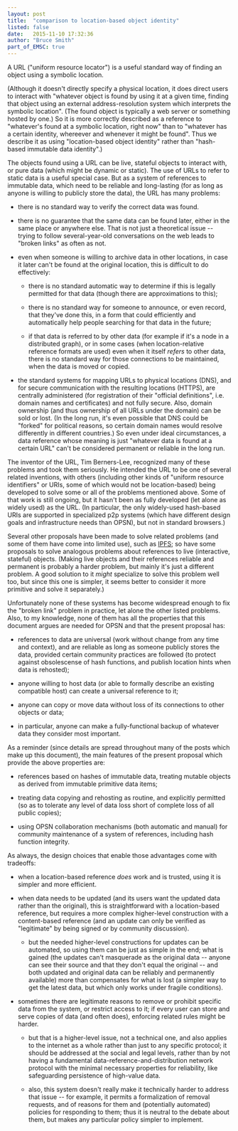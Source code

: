 ```yaml
---
layout: post
title:  "comparison to location-based object identity"
listed: false
date:   2015-11-10 17:32:36
author: "Bruce Smith"
part_of_EMSC: true
---
```



A URL ("uniform resource locator") is a useful standard way of finding an object using a symbolic location.

(Although it doesn't directly specify a physical location,
it does direct users to interact with "whatever object is found by using it at a given time,
finding that object using an external address-resolution system which interprets the symbolic location".
(The found object is typically a web server or something hosted by one.)
So it is more correctly described as a reference to "whatever's found at a symbolic location, right now"
than to "whatever has a certain identity, whereever and whenever it might be found".
Thus we describe it as using "location-based object identity"
rather than "hash-based immutable data identity".)

The objects found using a URL can be live, stateful objects to interact with,
or pure data (which might be dynamic or static).
The use of URLs to refer to static data is a useful special case.
But as a system of references to immutable data, which need to be reliable and long-lasting
(for as long as anyone is willing to publicly store the data),
the URL has many problems:

* there is no standard way to verify the correct data was found.

* there is no guarantee that the same data can be found later, either in the same place or anywhere else.
That is not just a theoretical issue -- trying to follow several-year-old conversations on the web leads
to "broken links" as often as not.

* even when someone is willing to archive data in other locations,
in case it later can't be found at the original location,
this is difficult to do effectively:

  * there is no standard automatic way to determine if this is legally permitted for that data
  (though there are approximations to this);

  * there is no standard way for someone to announce, or even record, that they've done this,
  in a form that could efficiently and automatically help people searching for that data in the future;

  * if that data is referred to by other data (for example if it's a node in a distributed graph),
  or in some cases (when location-relative reference formats are used) even when it itself *refers* to other data,
  there is no standard way for those connections
  to be maintained, when the data is moved or copied.

* the standard systems for mapping URLs to physical locations (DNS),
and for secure communication with the resulting locations (HTTPS), are centrally administered
(for registration of their "official definitions", i.e. domain names and certificates)
and not fully secure.
Also, domain ownership (and thus ownership of all URLs under the domain) can be sold or lost.
(In the long run, it's even possible that DNS could be "forked" for political reasons,
so certain domain names would resolve differently in different countries.)
So even under ideal circumstances,
a data reference whose meaning is just "whatever data is found at a certain URL"
can't be considered permanent or reliable in the long run.

The inventor of the URL, Tim Berners-Lee, recognized many of these problems and took them seriously.
He intended the URL to be one of several related inventions,
with others (including other kinds of "uniform resource identifiers" or URIs, some of which would not be location-based)
being developed to solve some or all of the problems mentioned above.
Some of that work is still ongoing, but it hasn't been as fully developed (let alone as widely used) as the URL.
(In particular, the only widely-used hash-based URIs are supported in specialized p2p systems
(which have different design goals and infrastructure needs than OPSN), but not in standard browsers.)

Several other proposals have been made
to solve related problems (and some of them have come into limited use),
such as [IPFS](http://ipfs.io/);
so have some proposals to solve analogous
problems about references to live (interactive, stateful) objects.
(Making live objects and their references reliable and permanent is probably a harder problem,
but mainly it's just a different problem.
A good solution to it *might* specialize to solve this problem well too,
but since this one is simpler, it seems better to consider it more primitive and solve it separately.)

Unfortunately none of these systems has become widespread enough to fix the "broken link" problem in practice,
let alone the other listed problems.
Also, to my knowledge, none of them has all the properties that this document argues
are needed for OPSN and that the present proposal has:

* references to data are universal (work without change from any time and context),
and are reliable as long as someone publicly stores the data,
provided certain community practices are followed
(to protect against obsolescense of hash functions,
and publish location hints when data is rehosted);

* anyone willing to host data (or able to formally describe an existing compatible host)
can create a universal reference to it;

* anyone can copy or move data without loss of its connections to other objects or data;

* in particular, anyone can make a fully-functional backup of whatever data they consider most important.

As a reminder (since details are spread throughout many of the posts which make up this document),
the main features of the present proposal which provide the above properties are:

* references based on hashes of immutable data,
treating mutable objects as derived from immutable primitive data items;

* treating data copying and rehosting as routine, and explicitly permitted
(so as to tolerate any level of data loss short of complete loss of all public copies);

* using OPSN collaboration mechanisms (both automatic and manual)
for community maintenance of a system of references, including hash function integrity.

As always, the design choices that enable those advantages come with tradeoffs:

* when a location-based reference *does* work and is trusted, using it is simpler and more efficient.

* when data needs to be updated (and its users want the updated data rather than the original),
this is straightforward with a location-based reference,
but requires a more complex higher-level construction with a content-based reference
(and an update can only be verified as "legitimate" by being signed or by community discussion).

  * but the needed higher-level constructions for updates can be automated,
  so using them can be just as simple in the end;
what is gained
(the updates can't masquerade as the original data -- anyone can see their source and that they don't equal the original --
and both updated and original data can be reliably and permanently available)
more than compensates for what is lost
(a simpler way to get the latest data, but which only works under fragile conditions).

* sometimes there are legitimate reasons to remove or prohibit specific data from the system, or restrict access to it;
if every user can store and serve copies of data (and often does), enforcing related rules might be harder.

  * but that is a higher-level issue, not a technical one,
  and also applies to the internet as a whole rather than just to any specific protocol;
it should be addressed at the social and legal levels,
rather than by not having a fundamental data-reference-and-distribution network protocol
with the minimal necessary properties for reliability, like safeguarding persistence of high-value data.

  * also, this system doesn't really make it technically harder to address that issue --
  for example, it permits a formalization of removal requests,
  and of reasons for them and (potentially automated) policies for responding to them;
  thus it is neutral to the debate about them, but makes any particular policy simpler to implement.


